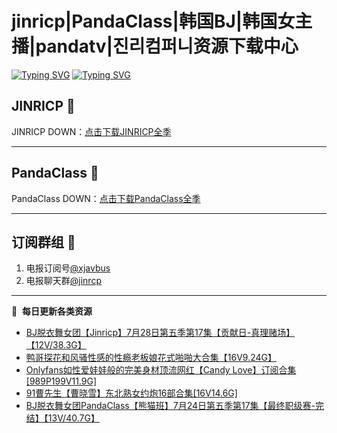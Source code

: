 # jinricp|PandaClass|韩国BJ|韩国女主播|pandatv|진리컴퍼니资源下载中心   
[![Typing SVG](https://readme-typing-svg.herokuapp.com?font=Fira+Code&pause=1000&center=true&vCenter=true&random=true&width=435&lines=所有链接都需要翻墙访问)](https://jinri-cp.neocities.org/free.html)
[![Typing SVG](https://readme-typing-svg.herokuapp.com?font=Fira+Code&pause=1000&center=true&vCenter=true&random=true&width=435&lines=点击进入福利资源下载中心)](https://pandaclass.neocities.org/)
## JINRICP 👋   
JINRICP DOWN：[点击下载JINRICP全季](https://mypikpak.com/s/VODz7HXQoqcX0UrvaXfDtFoPo1)
****
## PandaClass 💯   
PandaClass DOWN：[点击下载PandaClass全季](https://mypikpak.com/s/VOKOTZkoEnkyvCnELVSquM97o1)   
****
## 订阅群组 🔞
1. 电报订阅号[@xjavbus](https://t.me/xjavbus)
2. 电报聊天群[@jinrcp](https://t.me/jinrcp)
**** 
📕 &nbsp;**每日更新各类资源**
<!-- BLOG-POST-LIST:START -->
- [BJ脱衣舞女团【Jinricp】7月28日第五季第17集【贡献日-真理赌场】【12V/38.3G】](https://fuli.rulel.com/463.html)
- [鸭哥探花和风骚性感的性瘾老板娘花式啪啪大合集【16V9.24G】](https://fuli.rulel.com/462.html)
- [Onlyfans如性爱娃娃般的完美身材顶流网红【Candy Love】订阅合集[989P199V11.9G]](https://fuli.rulel.com/461.html)
- [91曹先生【曹晓雪】东北熟女约炮16部合集[16V14.6G]](https://fuli.rulel.com/460.html)
- [BJ脱衣舞女团PandaClass【熊猫班】7月24日第五季第17集【最终职级赛-完结】【13V/40.7G】](https://fuli.rulel.com/459.html)
<!-- BLOG-POST-LIST:END -->
